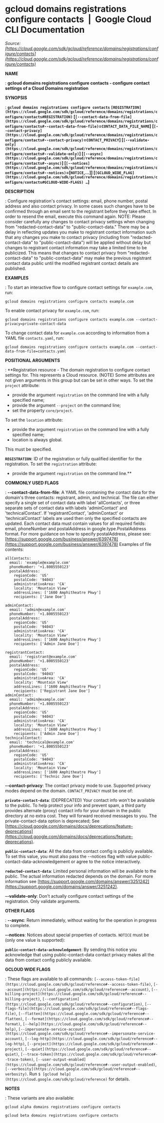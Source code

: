 # gcloud domains registrations configure contacts  |  Google Cloud CLI Documentation

*Source: [https://cloud.google.com/sdk/gcloud/reference/domains/registrations/configure/contacts](https://cloud.google.com/sdk/gcloud/reference/domains/registrations/configure/contacts)*

**NAME**

: **gcloud domains registrations configure contacts - configure contact settings of a Cloud Domains registration**

**SYNOPSIS**

: **`gcloud domains registrations configure contacts` `[REGISTRATION](https://cloud.google.com/sdk/gcloud/reference/domains/registrations/configure/contacts#REGISTRATION)` [`[--contact-data-from-file](https://cloud.google.com/sdk/gcloud/reference/domains/registrations/configure/contacts#--contact-data-from-file)`=`CONTACT_DATA_FILE_NAME`] [`[--contact-privacy](https://cloud.google.com/sdk/gcloud/reference/domains/registrations/configure/contacts#--contact-privacy)`=`CONTACT_PRIVACY`] [`[--validate-only](https://cloud.google.com/sdk/gcloud/reference/domains/registrations/configure/contacts#--validate-only)`] [`[--async](https://cloud.google.com/sdk/gcloud/reference/domains/registrations/configure/contacts#--async)`] [`[--notices](https://cloud.google.com/sdk/gcloud/reference/domains/registrations/configure/contacts#--notices)`=[`NOTICE`,…]] [`[GCLOUD_WIDE_FLAG](https://cloud.google.com/sdk/gcloud/reference/domains/registrations/configure/contacts#GCLOUD-WIDE-FLAGS) …`]**

**DESCRIPTION**

: Configure registration's contact settings: email, phone number, postal address
and also contact privacy.
In some cases such changes have to be confirmed through an email sent to the
registrant before they take effect. In order to resend the email, execute this
command again.
NOTE: Please consider carefully any changes to contact privacy settings when
changing from "redacted-contact-data" to "public-contact-data." There may be a
delay in reflecting updates you make to registrant contact information such that
any changes you make to contact privacy (including from "redacted-contact-data"
to "public-contact-data") will be applied without delay but changes to
registrant contact information may take a limited time to be publicized. This
means that changes to contact privacy from "redacted-contact-data" to
"public-contact-data" may make the previous registrant contact data public until
the modified registrant contact details are published.

**EXAMPLES**

: To start an interactive flow to configure contact settings for
``example.com``, run:

```
gcloud domains registrations configure contacts example.com
```

To enable contact privacy for ``example.com``,
run:

```
gcloud domains registrations configure contacts example.com --contact-privacy=private-contact-data
```

To change contact data for ``example.com``
according to information from a YAML file
``contacts.yaml``, run:

```
gcloud domains registrations configure contacts example.com --contact-data-from-file=contacts.yaml
```

**POSITIONAL ARGUMENTS**

: **Registration resource - The domain registration to configure contact settings
for. This represents a Cloud resource. (NOTE) Some attributes are not given
arguments in this group but can be set in other ways.
To set the `project` attribute:

- provide the argument `registration` on the command line with a fully
specified name;
- provide the argument `--project` on the command line;
- set the property `core/project`.

To set the `location` attribute:

- provide the argument `registration` on the command line with a fully
specified name;
- location is always global.

This must be specified.

**`REGISTRATION`**:
ID of the registration or fully qualified identifier for the registration.
To set the `registration` attribute:

- provide the argument `registration` on the command line.**

**COMMONLY USED FLAGS**

: **--contact-data-from-file**:
A YAML file containing the contact data for the domain's three contacts:
registrant, admin, and technical.
The file can either specify a single set of contact data with label
'allContacts', or three separate sets of contact data with labels 'adminContact'
and 'technicalContact'.
If 'registrantContact', 'adminContact' or 'technicalContact' labels are used
then only the specified contacts are updated.
Each contact data must contain values for all required fields: email,
phoneNumber and postalAddress in google.type.PostalAddress format.
For more guidance on how to specify postalAddress, please see: [https://support.google.com/business/answer/6397478](https://support.google.com/business/answer/6397478)
Examples of file contents:

```
allContacts:
  email: 'example@example.com'
  phoneNumber: '+1.8005550123'
  postalAddress:
    regionCode: 'US'
    postalCode: '94043'
    administrativeArea: 'CA'
    locality: 'Mountain View'
    addressLines: ['1600 Amphitheatre Pkwy']
    recipients: ['Jane Doe']
```

```
adminContact:
  email: 'admin@example.com'
  phoneNumber: '+1.8005550123'
  postalAddress:
    regionCode: 'US'
    postalCode: '94043'
    administrativeArea: 'CA'
    locality: 'Mountain View'
    addressLines: ['1600 Amphitheatre Pkwy']
    recipients: ['Admin Jane Doe']
```

```
registrantContact:
  email: 'registrant@example.com'
  phoneNumber: '+1.8005550123'
  postalAddress:
    regionCode: 'US'
    postalCode: '94043'
    administrativeArea: 'CA'
    locality: 'Mountain View'
    addressLines: ['1600 Amphitheatre Pkwy']
    recipients: ['Registrant Jane Doe']
adminContact:
  email: 'admin@example.com'
  phoneNumber: '+1.8005550123'
  postalAddress:
    regionCode: 'US'
    postalCode: '94043'
    administrativeArea: 'CA'
    locality: 'Mountain View'
    addressLines: ['1600 Amphitheatre Pkwy']
    recipients: ['Admin Jane Doe']
technicalContact:
  email: 'technical@example.com'
  phoneNumber: '+1.8005550123'
  postalAddress:
    regionCode: 'US'
    postalCode: '94043'
    administrativeArea: 'CA'
    locality: 'Mountain View'
    addressLines: ['1600 Amphitheatre Pkwy']
    recipients: ['Technic Jane Doe']
```

**--contact-privacy**:
The contact privacy mode to use. Supported privacy modes depend on the domain.
`CONTACT_PRIVACY` must be one of:

**`private-contact-data`**:
(DEPRECATED) Your contact info won't be available to the public. To help protect
your info and prevent spam, a third party provides alternate (proxy) contact
info for your domain in the public directory at no extra cost. They will forward
received messages to you. The private-contact-data option is deprecated; See [https://cloud.google.com/domains/docs/deprecations/feature-deprecations](https://cloud.google.com/domains/docs/deprecations/feature-deprecations).

**`public-contact-data`**:
All the data from contact config is publicly available. To set this value, you
must also pass the --notices flag with value public-contact-data-acknowledgement
or agree to the notice interactively.

**`redacted-contact-data`**:
Limited personal information will be available to the public. The actual
information redacted depends on the domain. For more information see [https://support.google.com/domains/answer/3251242](https://support.google.com/domains/answer/3251242).

**--validate-only**:
Don't actually configure contact settings of the registration. Only validate
arguments.

**OTHER FLAGS**

: **--async**:
Return immediately, without waiting for the operation in progress to complete.

**--notices**:
Notices about special properties of contacts. `NOTICE`
must be (only one value is supported):

**`public-contact-data-acknowledgement`**:
By sending this notice you acknowledge that using public-contact-data contact
privacy makes all the data from contact config publicly available.

**GCLOUD WIDE FLAGS**

: These flags are available to all commands: `[--access-token-file](https://cloud.google.com/sdk/gcloud/reference#--access-token-file)`,
`[--account](https://cloud.google.com/sdk/gcloud/reference#--account)`, `[--billing-project](https://cloud.google.com/sdk/gcloud/reference#--billing-project)`,
`[--configuration](https://cloud.google.com/sdk/gcloud/reference#--configuration)`,
`[--flags-file](https://cloud.google.com/sdk/gcloud/reference#--flags-file)`,
`[--flatten](https://cloud.google.com/sdk/gcloud/reference#--flatten)`, `[--format](https://cloud.google.com/sdk/gcloud/reference#--format)`, `[--help](https://cloud.google.com/sdk/gcloud/reference#--help)`, `[--impersonate-service-account](https://cloud.google.com/sdk/gcloud/reference#--impersonate-service-account)`,
`[--log-http](https://cloud.google.com/sdk/gcloud/reference#--log-http)`,
`[--project](https://cloud.google.com/sdk/gcloud/reference#--project)`, `[--quiet](https://cloud.google.com/sdk/gcloud/reference#--quiet)`, `[--trace-token](https://cloud.google.com/sdk/gcloud/reference#--trace-token)`, `[--user-output-enabled](https://cloud.google.com/sdk/gcloud/reference#--user-output-enabled)`,
`[--verbosity](https://cloud.google.com/sdk/gcloud/reference#--verbosity)`.
Run `$ [gcloud help](https://cloud.google.com/sdk/gcloud/reference)` for details.

**NOTES**

: These variants are also available:

```
gcloud alpha domains registrations configure contacts
```

```
gcloud beta domains registrations configure contacts
```